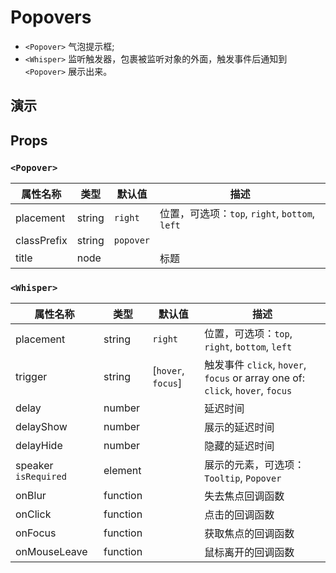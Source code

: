 # Popovers [<i class="icon icon-edit2" ></i>](https://github.com/rsuite/rsuite.github.io/blob/master/src/components/popovers/index.md)

- `<Popover>` 气泡提示框;
- `<Whisper>` 监听触发器，包裹被监听对象的外面，触发事件后通知到 `<Popover>` 展示出来。


## 演示

<!--{demo}-->


## Props

### `<Popover>`

| 属性名称        | 类型     | 默认值       | 描述                                      |
|-------------|--------|-----------|-----------------------------------------|
| placement   | string | `right`   | 位置，可选项：`top`, `right`, `bottom`, `left` |
| classPrefix | string | `popover` |                                         |
| title       | node   |           | 标题                              |



### `<Whisper>`

| 属性名称                 | 类型       | 默认值                | 描述                                                                         |
|----------------------|----------|--------------------|----------------------------------------------------------------------------|
| placement            | string   | `right`            | 位置，可选项：`top`, `right`, `bottom`, `left`                                    |
| trigger              | string   | [`hover`, `focus`] | 触发事件 `click`, `hover`, `focus` or  array one of: `click`, `hover`, `focus` |
| delay                | number   |                    | 延迟时间                                                                       |
| delayShow            | number   |                    | 展示的延迟时间                                                                    |
| delayHide            | number   |                    | 隐藏的延迟时间                                                                    |
| speaker `isRequired` | element  |                    | 展示的元素，可选项：`Tooltip`, `Popover`                                             |
| onBlur               | function |                    | 失去焦点回调函数                                                                   |
| onClick              | function |                    | 点击的回调函数                                                                    |
| onFocus              | function |                    | 获取焦点的回调函数                                                                  |
| onMouseLeave         | function |                    | 鼠标离开的回调函数                                                                  |
